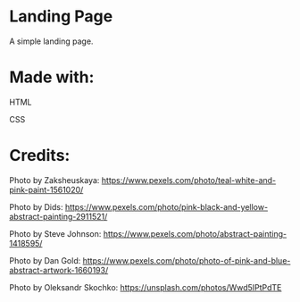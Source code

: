 # Landing Page

A simple landing page.

# Made with:

HTML

CSS

# Credits:

Photo by Zaksheuskaya: https://www.pexels.com/photo/teal-white-and-pink-paint-1561020/

Photo by Dids: https://www.pexels.com/photo/pink-black-and-yellow-abstract-painting-2911521/

Photo by Steve Johnson: https://www.pexels.com/photo/abstract-painting-1418595/

Photo by Dan Gold: https://www.pexels.com/photo/photo-of-pink-and-blue-abstract-artwork-1660193/

Photo by Oleksandr Skochko: https://unsplash.com/photos/Wwd5IPtPdTE
